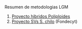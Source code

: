 Resumen de metodologias LGM

1. [Proyecto hibridos Poliploides](./PoliplodsHyb/Metodología%20de%20análisis%20bioinformático.md)  
2. [Proyecto SVs S. chilo](./fondecyt/Svs_ZP966_vs_CL1206.md) (Fondecyt)
